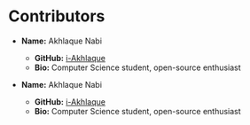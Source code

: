# Contributors

- **Name:** Akhlaque Nabi
  - **GitHub:** [i-Akhlaque](https://github.com/i-Akhlaque)
  - **Bio:** Computer Science student, open-source enthusiast

- **Name:** Akhlaque Nabi
  - **GitHub:** [i-Akhlaque](https://github.com/i-Akhlaque)
  - **Bio:** Computer Science student, open-source enthusiast
